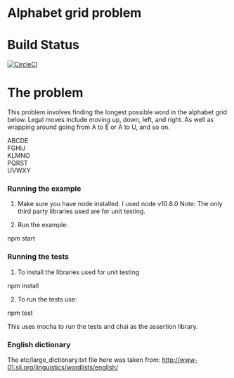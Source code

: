 # Alphabet grid problem

# Build Status

[![CircleCI](https://circleci.com/gh/scottfrasso/alphabet_grid/tree/master.svg?style=svg&circle-token=04050410d5c8ad6cbe476a9f47dbb91ec1ab3b64)](https://circleci.com/gh/scottfrasso/alphabet_grid/tree/master)

# The problem

This problem involves finding the longest possible word in the alphabet grid below. Legal moves include moving up,
 down, left, and right. As well as wrapping around going from A to E or A to U, and so on.

ABCDE<br/>
FGHIJ<br/>
KLMNO<br/>
PQRST<br/>
UVWXY<br/>

### Running the example

1) Make sure you have node installed. I used node v10.8.0
Note: The only third party libraries used are for unit testing.

2) Run the example:

npm start

### Running the tests

1) To install the libraries used for unit testing

npm install

2) To run the tests use:

npm test

This uses mocha to run the tests and chai as the assertion library.

### English dictionary

The etc/large_dictionary.txt file here was taken from:
 http://www-01.sil.org/linguistics/wordlists/english/